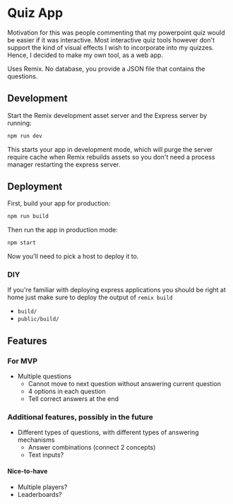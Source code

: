 # Quiz App

Motivation for this was people commenting that my powerpoint quiz would be easier if it was interactive. Most interactive quiz tools however don't support the kind of visual effects I wish to incorporate into my quizzes. Hence, I decided to make my own tool, as a web app.

Uses Remix. No database, you provide a JSON file that contains the questions.

## Development

Start the Remix development asset server and the Express server by running:

```sh
npm run dev
```

This starts your app in development mode, which will purge the server require cache when Remix rebuilds assets so you don't need a process manager restarting the express server.

## Deployment

First, build your app for production:

```sh
npm run build
```

Then run the app in production mode:

```sh
npm start
```

Now you'll need to pick a host to deploy it to.

### DIY

If you're familiar with deploying express applications you should be right at home just make sure to deploy the output of `remix build`

- `build/`
- `public/build/`

## Features

### For MVP

* Multiple questions
  * Cannot move to next question without answering current question
  * 4 options in each question
  * Tell correct answers at the end

### Additional features, possibly in the future

* Different types of questions, with different types of answering mechanisms
  * Answer combinations (connect 2 concepts)
  * Text inputs?

#### Nice-to-have

* Multiple players?
* Leaderboards?

